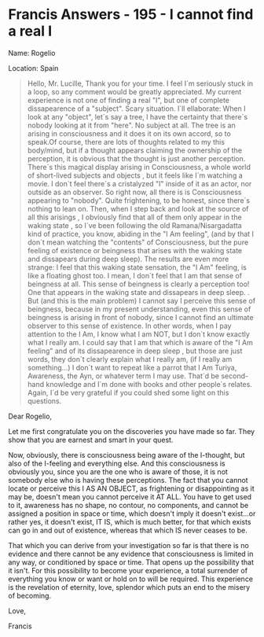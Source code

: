 # Francis Answers - 195 - I cannot find a real I

Name: Rogelio

Location: Spain


>Hello, Mr. Lucille, Thank you for your time. I feel I´m seriously stuck in a loop, so any comment would be greatly appreciated. My current experience is not one of finding a real "I", but one of complete dissapearence of a "subject". Scary situation. I´ll ellaborate: When I look at any "object", let´s say a tree, I have the certainty that there´s nobody looking at it from "here". No subject at all. The tree is an arising in consciousness and it does it on its own accord, so to speak.Of course, there are lots of thoughts related to my this body/mind, but if a thought appears claiming the ownership of the perception, it is obvious that the thought is just another perception. There´s this magical display arising in Consciousness, a whole world of short-lived subjects and objects , but it feels like I´m watching a movie. I don´t feel there´s a cristalyzed "I" inside of it as an actor, nor outside as an observer. So right now, all there is is Consciousness appearing to "nobody". Quite frightening, to be honest, since there´s nothing to lean on. Then, when I step back and look at the source of all this arisings , I obviously find that all of them only appear in the waking state , so I´ve been following the old Ramana/Nisargadatta kind of practice, you know, abiding in the "I Am feeling", (and by that I don´t mean watching the "contents" of Consciousness, but the pure feeling of existence or beingness that arises with the waking state and dissapears during deep sleep). The results are even more strange: I feel that this waking state sensation, the "I Am" feeling, is like a floating ghost too. I mean, I don´t feel that I am that sense of beingness at all. This sense of beingness is clearly a perception too! One that appears in the waking state and dissapears in deep sleep. . But (and this is the main problem) I cannot say I perceive this sense of beingness, because in my present understanding, even this sense of beingness is arising in front of nobody, since I cannot find an ultimate observer to this sense of existence. In other words, when I pay attention to the I Am, I know what I am NOT, but I don´t know exactly what I really am. I could say that I am that which is aware of the "I Am feeling" and of its dissapearence in deep sleep , but those are just words, they don´t clearly explain what I really am, (if I really am something...) I don´t want to repeat like a parrot that I Am Turiya, Awareness, the Ayn, or whatever term I may use. That´d be second-hand knowledge and I´m done with books and other people´s relates. Again, I´d be very grateful if you could shed some light on this questions.

Dear Rogelio,

Let me first congratulate you on the discoveries you have made so far. They show that you are earnest and smart in your quest.

Now, obviously, there is consciousness being aware of the I-thought, but also of the I-feeling and everything else. And this consciousness is obviously you, since you are the one who is aware of those, it is not somebody else who is having these perceptions. The fact that you cannot locate or perceive this I AS AN OBJECT, as frightening or disappointing as it may be, doesn't mean you cannot perceive it AT ALL. You have to get used to it, awareness has no shape, no contour, no components, and cannot be assigned a position in space or time, which doesn't imply it doesn't exist...or rather yes, it doesn't exist, IT IS, which is much better, for that which exists can go in and out of existence, whereas that which IS never ceases to be.

That which you can derive from your investigation so far is that there is no evidence and there cannot be any evidence that consciousness is limited in any way, or conditioned by space or time. That opens up the possibility that it isn't. For this possibility to become your experience, a total surrender of everything you know or want or hold on to will be required. This experience is the revelation of eternity, love, splendor which puts an end to the misery of becoming.

Love,

Francis

